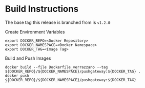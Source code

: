 # Build Instructions

The base tag this release is branched from is `v1.2.0`


Create Environment Variables

```
export DOCKER_REPO=<Docker Repository>
export DOCKER_NAMESPACE=<Docker Namespace>
export DOCKER_TAG=<Image Tag>
```

Build and Push Images

```
docker build --file Dockerfile_verrazzano --tag ${DOCKER_REPO}/${DOCKER_NAMESPACE}/pushgateway:${DOCKER_TAG} .
docker push ${DOCKER_REPO}/${DOCKER_NAMESPACE}/pushgateway:${DOCKER_TAG}
``
